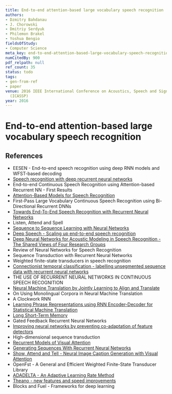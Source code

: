 ```yaml
---
title: End-to-end attention-based large vocabulary speech recognition
authors:
- Dzmitry Bahdanau
- J. Chorowski
- Dmitriy Serdyuk
- Philemon Brakel
- Yoshua Bengio
fieldsOfStudy:
- Computer Science
meta_key: end-to-end-attention-based-large-vocabulary-speech-recognition
numCitedBy: 900
pdf_relpath: null
ref_count: 35
status: todo
tags:
- gen-from-ref
- paper
venue: 2016 IEEE International Conference on Acoustics, Speech and Signal Processing
  (ICASSP)
year: 2016
---
```


# End-to-end attention-based large vocabulary speech recognition

## References

- EESEN - End-to-end speech recognition using deep RNN models and WFST-based decoding
- [Speech recognition with deep recurrent neural networks](./speech-recognition-with-deep-recurrent-neural-networks.md)
- End-to-end Continuous Speech Recognition using Attention-based Recurrent NN - First Results
- [Attention-Based Models for Speech Recognition](./attention-based-models-for-speech-recognition.md)
- First-Pass Large Vocabulary Continuous Speech Recognition using Bi-Directional Recurrent DNNs
- [Towards End-To-End Speech Recognition with Recurrent Neural Networks](./towards-end-to-end-speech-recognition-with-recurrent-neural-networks.md)
- Listen, Attend and Spell
- [Sequence to Sequence Learning with Neural Networks](./sequence-to-sequence-learning-with-neural-networks.md)
- [Deep Speech - Scaling up end-to-end speech recognition](./deep-speech-scaling-up-end-to-end-speech-recognition.md)
- [Deep Neural Networks for Acoustic Modeling in Speech Recognition - The Shared Views of Four Research Groups](./deep-neural-networks-for-acoustic-modeling-in-speech-recognition-the-shared-views-of-four-research-groups.md)
- Review of Neural Networks for Speech Recognition
- Sequence Transduction with Recurrent Neural Networks
- Weighted finite-state transducers in speech recognition
- [Connectionist temporal classification - labelling unsegmented sequence data with recurrent neural networks](./connectionist-temporal-classification-labelling-unsegmented-sequence-data-with-recurrent-neural-networks.md)
- THE USE OF RECURRENT NEURAL NETWORKS IN CONTINUOUS SPEECH RECOGNITION
- [Neural Machine Translation by Jointly Learning to Align and Translate](./neural-machine-translation-by-jointly-learning-to-align-and-translate.md)
- On Using Monolingual Corpora in Neural Machine Translation
- A Clockwork RNN
- [Learning Phrase Representations using RNN Encoder-Decoder for Statistical Machine Translation](./learning-phrase-representations-using-rnn-encoder-decoder-for-statistical-machine-translation.md)
- [Long Short-Term Memory](./long-short-term-memory.md)
- Gated Feedback Recurrent Neural Networks
- [Improving neural networks by preventing co-adaptation of feature detectors](./improving-neural-networks-by-preventing-co-adaptation-of-feature-detectors.md)
- High-dimensional sequence transduction
- [Recurrent Models of Visual Attention](./recurrent-models-of-visual-attention.md)
- [Generating Sequences With Recurrent Neural Networks](./generating-sequences-with-recurrent-neural-networks.md)
- [Show, Attend and Tell - Neural Image Caption Generation with Visual Attention](./show-attend-and-tell-neural-image-caption-generation-with-visual-attention.md)
- OpenFst - A General and Efficient Weighted Finite-State Transducer Library
- [ADADELTA - An Adaptive Learning Rate Method](./adadelta-an-adaptive-learning-rate-method.md)
- [Theano - new features and speed improvements](./theano-new-features-and-speed-improvements.md)
- Blocks and Fuel - Frameworks for deep learning
